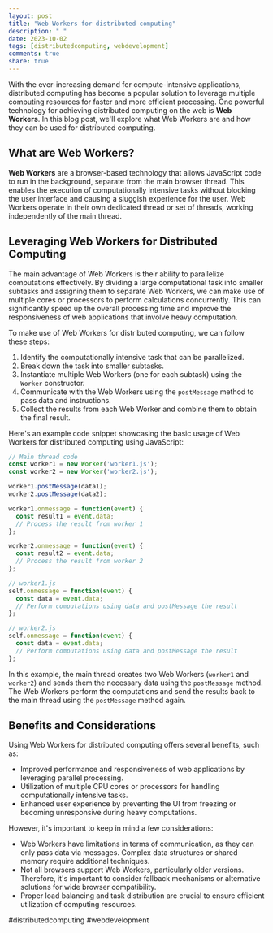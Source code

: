```yaml
---
layout: post
title: "Web Workers for distributed computing"
description: " "
date: 2023-10-02
tags: [distributedcomputing, webdevelopment]
comments: true
share: true
---
```


With the ever-increasing demand for compute-intensive applications, distributed computing has become a popular solution to leverage multiple computing resources for faster and more efficient processing. One powerful technology for achieving distributed computing on the web is **Web Workers**. In this blog post, we'll explore what Web Workers are and how they can be used for distributed computing.

## What are Web Workers?

**Web Workers** are a browser-based technology that allows JavaScript code to run in the background, separate from the main browser thread. This enables the execution of computationally intensive tasks without blocking the user interface and causing a sluggish experience for the user. Web Workers operate in their own dedicated thread or set of threads, working independently of the main thread.

## Leveraging Web Workers for Distributed Computing

The main advantage of Web Workers is their ability to parallelize computations effectively. By dividing a large computational task into smaller subtasks and assigning them to separate Web Workers, we can make use of multiple cores or processors to perform calculations concurrently. This can significantly speed up the overall processing time and improve the responsiveness of web applications that involve heavy computation.

To make use of Web Workers for distributed computing, we can follow these steps:

1. Identify the computationally intensive task that can be parallelized.
2. Break down the task into smaller subtasks.
3. Instantiate multiple Web Workers (one for each subtask) using the `Worker` constructor.
4. Communicate with the Web Workers using the `postMessage` method to pass data and instructions.
5. Collect the results from each Web Worker and combine them to obtain the final result.

Here's an example code snippet showcasing the basic usage of Web Workers for distributed computing using JavaScript:

```javascript
// Main thread code
const worker1 = new Worker('worker1.js');
const worker2 = new Worker('worker2.js');

worker1.postMessage(data1);
worker2.postMessage(data2);

worker1.onmessage = function(event) {
  const result1 = event.data;
  // Process the result from worker 1
};

worker2.onmessage = function(event) {
  const result2 = event.data;
  // Process the result from worker 2
};

// worker1.js
self.onmessage = function(event) {
  const data = event.data;
  // Perform computations using data and postMessage the result
};

// worker2.js
self.onmessage = function(event) {
  const data = event.data;
  // Perform computations using data and postMessage the result
};
```

In this example, the main thread creates two Web Workers (`worker1` and `worker2`) and sends them the necessary data using the `postMessage` method. The Web Workers perform the computations and send the results back to the main thread using the `postMessage` method again.

## Benefits and Considerations

Using Web Workers for distributed computing offers several benefits, such as:

- Improved performance and responsiveness of web applications by leveraging parallel processing.
- Utilization of multiple CPU cores or processors for handling computationally intensive tasks.
- Enhanced user experience by preventing the UI from freezing or becoming unresponsive during heavy computations.

However, it's important to keep in mind a few considerations:

- Web Workers have limitations in terms of communication, as they can only pass data via messages. Complex data structures or shared memory require additional techniques.
- Not all browsers support Web Workers, particularly older versions. Therefore, it's important to consider fallback mechanisms or alternative solutions for wide browser compatibility.
- Proper load balancing and task distribution are crucial to ensure efficient utilization of computing resources.

#distributedcomputing #webdevelopment